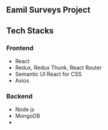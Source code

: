 ## Eamil Surveys Project

## Tech Stacks
### Frontend
- React
- Redux, Redux Thunk, React Router
- Semantic UI React for CSS
- Axios

### Backend
- Node js
- MongoDB
-
